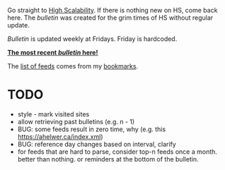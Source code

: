 Go straight to [High Scalability](http://highscalability.com/). If there is nothing new on HS, come back here. The _bulletin_ was created for the grim times of HS without regular update.

_Bulletin_ is updated weekly at Fridays. Friday is hardcoded.

[**The most recent _bulletin_ here!**][ref_current]


[ref_current]:https://htmlpreview.github.io/?https://github.com/jakub-m/bulletin/blob/mainline/bulletins/bulletin-2021-10-08.html

The [list of feeds][ref_feeds] comes from my [bookmarks][ref_tw].

# TODO

- style - mark visited sites
- allow retrieving past bulletins (e.g. n - 1)
- BUG: some feeds result in zero time, why (e.g. this https://ahelwer.ca/index.xml)
- BUG: reference day changes based on interval, clarify
- for feeds that are hard to parse, consider top-n feeds once a month. better than nothing. or reminders at the bottom of the bulletin.

[ref_tw]:https://twitter.com/JakubMikians
[ref_feeds]:feeds.conf
